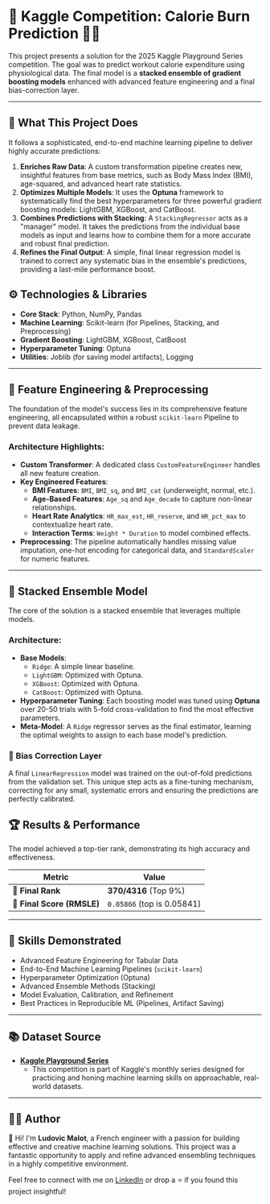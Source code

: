 # 🚀 Kaggle Competition: Calorie Burn Prediction 🏋️‍♂️

This project presents a solution for the 2025 Kaggle Playground Series competition. The goal was to predict workout calorie expenditure using physiological data. The final model is a **stacked ensemble of gradient boosting models** enhanced with advanced feature engineering and a final bias-correction layer.

---

## 🧠 What This Project Does

It follows a sophisticated, end-to-end machine learning pipeline to deliver highly accurate predictions:

1.  **Enriches Raw Data**: A custom transformation pipeline creates new, insightful features from base metrics, such as Body Mass Index (BMI), age-squared, and advanced heart rate statistics.
2.  **Optimizes Multiple Models**: It uses the **Optuna** framework to systematically find the best hyperparameters for three powerful gradient boosting models: LightGBM, XGBoost, and CatBoost.
3.  **Combines Predictions with Stacking**: A `StackingRegressor` acts as a "manager" model. It takes the predictions from the individual base models as input and learns how to combine them for a more accurate and robust final prediction.
4.  **Refines the Final Output**: A simple, final linear regression model is trained to correct any systematic bias in the ensemble's predictions, providing a last-mile performance boost.

## ⚙️ Technologies & Libraries

* **Core Stack**: Python, NumPy, Pandas
* **Machine Learning**: Scikit-learn (for Pipelines, Stacking, and Preprocessing)
* **Gradient Boosting**: LightGBM, XGBoost, CatBoost
* **Hyperparameter Tuning**: Optuna
* **Utilities**: Joblib (for saving model artifacts), Logging

---

## 🧪 Feature Engineering & Preprocessing

The foundation of the model's success lies in its comprehensive feature engineering, all encapsulated within a robust `scikit-learn` Pipeline to prevent data leakage.

### Architecture Highlights:

* **Custom Transformer**: A dedicated class `CustomFeatureEngineer` handles all new feature creation.
* **Key Engineered Features**:
    * **BMI Features**: `BMI`, `BMI_sq`, and `BMI_cat` (underweight, normal, etc.).
    * **Age-Based Features**: `Age_sq` and `Age_decade` to capture non-linear relationships.
    * **Heart Rate Analytics**: `HR_max_est`, `HR_reserve`, and `HR_pct_max` to contextualize heart rate.
    * **Interaction Terms**: `Weight * Duration` to model combined effects.
* **Preprocessing**: The pipeline automatically handles missing value imputation, one-hot encoding for categorical data, and `StandardScaler` for numeric features.

---

## 🤖 Stacked Ensemble Model

The core of the solution is a stacked ensemble that leverages multiple models.

### Architecture:

* **Base Models**:
    * `Ridge`: A simple linear baseline.
    * `LightGBM`: Optimized with Optuna.
    * `XGBoost`: Optimized with Optuna.
    * `CatBoost`: Optimized with Optuna.
* **Hyperparameter Tuning**: Each boosting model was tuned using **Optuna** over 20-50 trials with 5-fold cross-validation to find the most effective parameters.
* **Meta-Model**: A `Ridge` regressor serves as the final estimator, learning the optimal weights to assign to each base model's prediction.

### 🎯 Bias Correction Layer

A final `LinearRegression` model was trained on the out-of-fold predictions from the validation set. This unique step acts as a fine-tuning mechanism, correcting for any small, systematic errors and ensuring the predictions are perfectly calibrated.

## 🏆 Results & Performance

The model achieved a top-tier rank, demonstrating its high accuracy and effectiveness.

| Metric                    | Value                                    |
| ------------------------- | ---------------------------------------- |
| 🏁 **Final Rank**          | **370/4316** (Top 9%)                   |
| 🎯 **Final Score (RMSLE)** | `0.05866`  (top is 0.05841)             |

---

## 🧠 Skills Demonstrated

* Advanced Feature Engineering for Tabular Data
* End-to-End Machine Learning Pipelines (`scikit-learn`)
* Hyperparameter Optimization (Optuna)
* Advanced Ensemble Methods (Stacking)
* Model Evaluation, Calibration, and Refinement
* Best Practices in Reproducible ML (Pipelines, Artifact Saving)

---

## 📚 Dataset Source

* **[Kaggle Playground Series](https://www.kaggle.com/competitions/playground-series-s5e5/overview)**
    * This competition is part of Kaggle's monthly series designed for practicing and honing machine learning skills on approachable, real-world datasets.

---

## 🙋‍♂️ Author

👋 Hi! I'm **Ludovic Malot**, a French engineer with a passion for building effective and creative machine learning solutions. This project was a fantastic opportunity to apply and refine advanced ensembling techniques in a highly competitive environment.

Feel free to connect with me on [LinkedIn](https://www.linkedin.com/in/ludovic-malot/) or drop a ⭐ if you found this project insightful!
